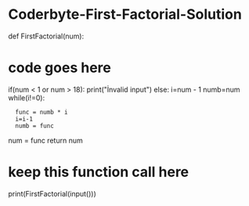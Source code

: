 # Coderbyte-First-Factorial-Solution

def FirstFactorial(num):

  # code goes here
  if(num < 1 or num > 18):
    print("İnvalid input")
  else:
    i=num - 1
    numb=num
    while(i!=0):
      
      func = numb * i
      i=i-1
      numb = func
  num = func
  return num

# keep this function call here 
print(FirstFactorial(input()))
